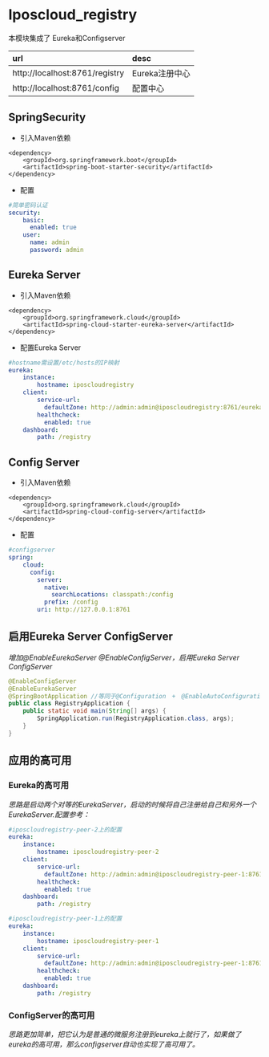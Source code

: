 # Iposcloud_registry
本模块集成了 Eureka和Configserver

|url|desc|  
|:---|:---|  
|http://localhost:8761/registry|Eureka注册中心| 
|http://localhost:8761/config|配置中心|  

## SpringSecurity  
* 引入Maven依赖  

``` maven
<dependency>
    <groupId>org.springframework.boot</groupId>
    <artifactId>spring-boot-starter-security</artifactId>
</dependency>
```

* 配置 

``` yml
#简单密码认证
security:
    basic:
      enabled: true
    user:
      name: admin
      password: admin
```


## Eureka Server  
* 引入Maven依赖  

``` maven
<dependency>
    <groupId>org.springframework.cloud</groupId>
    <artifactId>spring-cloud-starter-eureka-server</artifactId>
</dependency>
```

* 配置Eureka Server  

``` yml
#hostname需设置/etc/hosts的IP映射
eureka:
    instance:
        hostname: iposcloudregistry
    client:
        service-url:
          defaultZone: http://admin:admin@iposcloudregistry:8761/eureka/
        healthcheck:
          enabled: true
    dashboard:
        path: /registry
```

## Config Server  
* 引入Maven依赖  

``` maven
<dependency>
    <groupId>org.springframework.cloud</groupId>
    <artifactId>spring-cloud-config-server</artifactId>
</dependency>
```

* 配置

``` yml
#configserver
spring:
    cloud:
      config:
        server:
          native:
            searchLocations: classpath:/config
          prefix: /config
        uri: http://127.0.0.1:8761
```



## 启用Eureka Server  ConfigServer

_增加@EnableEurekaServer @EnableConfigServer，启用Eureka Server ConfigServer_  

``` java
@EnableConfigServer
@EnableEurekaServer
@SpringBootApplication //等同于@Configuration　+　@EnableAutoConfiguration和 　+　@ComponentScan
public class RegistryApplication {
	public static void main(String[] args) {
		SpringApplication.run(RegistryApplication.class, args);
	}
}
```

## 应用的高可用
### Eureka的高可用
_思路是启动两个对等的EurekaServer，启动的时候将自己注册给自己和另外一个EurekaServer.配置参考：_
``` yml
#iposcloudregistry-peer-2上的配置
eureka:
    instance:
        hostname: iposcloudregistry-peer-2
    client:
        service-url:
          defaultZone: http://admin:admin@iposcloudregistry-peer-1:8761/eureka/,http://admin:admin@iposcloudregistry-peer-2:8761/eureka/
        healthcheck:
          enabled: true
    dashboard:
        path: /registry

#iposcloudregistry-peer-1上的配置
eureka:
    instance:
        hostname: iposcloudregistry-peer-1
    client:
        service-url:
          defaultZone: http://admin:admin@iposcloudregistry-peer-1:8761/eureka/,http://admin:admin@iposcloudregistry-peer-2:8761/eureka/
        healthcheck:
          enabled: true
    dashboard:
        path: /registry
```
### ConfigServer的高可用
_思路更加简单，把它认为是普通的微服务注册到eureka上就行了，如果做了eureka的高可用，那么configserver自动也实现了高可用了。_